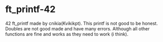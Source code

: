 # ft_printf-42
42 ft_printf made by cnikia(Kvikikpt). This printf is not good to be honest. Doubles are not good made and have many errors. Although all other functions are fine and works as they need to work (i think).

